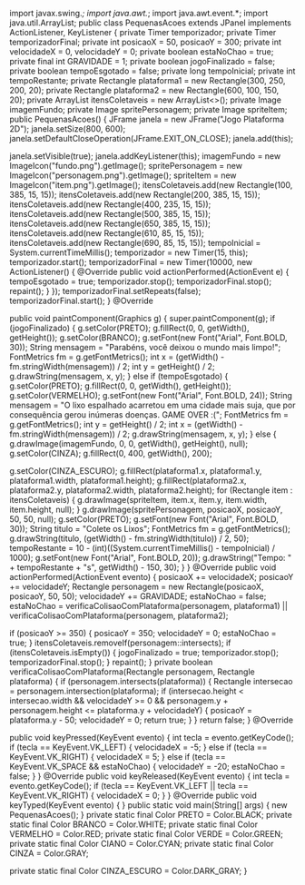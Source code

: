 import javax.swing.*;
import java.awt.*;
import java.awt.event.*;
import java.util.ArrayList;
public class PequenasAcoes extends JPanel implements ActionListener, KeyListener {
 private Timer temporizador;
 private Timer temporizadorFinal;
 private int posicaoX = 50, posicaoY = 300;
 private int velocidadeX = 0, velocidadeY = 0;
 private boolean estaNoChao = true;
 private final int GRAVIDADE = 1;
 private boolean jogoFinalizado = false;
 private boolean tempoEsgotado = false;
 private long tempoInicial;
 private int tempoRestante;
 private Rectangle plataforma1 = new Rectangle(300, 250, 200, 20);
 private Rectangle plataforma2 = new Rectangle(600, 100, 150, 20);
 private ArrayList<Rectangle> itensColetaveis = new ArrayList<>();
 private Image imagemFundo;
 private Image spritePersonagem;
 private Image spriteItem;
 public PequenasAcoes() {
 JFrame janela = new JFrame("Jogo Plataforma 2D");
 janela.setSize(800, 600);
 janela.setDefaultCloseOperation(JFrame.EXIT_ON_CLOSE);
 janela.add(this);

janela.setVisible(true);
 janela.addKeyListener(this);
 imagemFundo = new ImageIcon("fundo.png").getImage();
 spritePersonagem = new ImageIcon("personagem.png").getImage();
 spriteItem = new ImageIcon("item.png").getImage();
 itensColetaveis.add(new Rectangle(100, 385, 15, 15));
 itensColetaveis.add(new Rectangle(200, 385, 15, 15));
 itensColetaveis.add(new Rectangle(400, 235, 15, 15));
 itensColetaveis.add(new Rectangle(500, 385, 15, 15));
 itensColetaveis.add(new Rectangle(650, 385, 15, 15));
 itensColetaveis.add(new Rectangle(610, 85, 15, 15));
 itensColetaveis.add(new Rectangle(690, 85, 15, 15));
 tempoInicial = System.currentTimeMillis();
 temporizador = new Timer(15, this);
 temporizador.start();
 temporizadorFinal = new Timer(10000, new ActionListener() {
 @Override
 public void actionPerformed(ActionEvent e) {
 tempoEsgotado = true;
 temporizador.stop();
 temporizadorFinal.stop();
 repaint();
 }
 });
 temporizadorFinal.setRepeats(false);
 temporizadorFinal.start();
 }
 @Override

public void paintComponent(Graphics g) {
 super.paintComponent(g);
 if (jogoFinalizado) {
 g.setColor(PRETO);
 g.fillRect(0, 0, getWidth(), getHeight());
 g.setColor(BRANCO);
 g.setFont(new Font("Arial", Font.BOLD, 30));
 String mensagem = "Parabéns, você deixou o mundo mais limpo!";
 FontMetrics fm = g.getFontMetrics();
 int x = (getWidth() - fm.stringWidth(mensagem)) / 2;
 int y = getHeight() / 2;
 g.drawString(mensagem, x, y);
 } else if (tempoEsgotado) {
 g.setColor(PRETO);
 g.fillRect(0, 0, getWidth(), getHeight());
 g.setColor(VERMELHO);
 g.setFont(new Font("Arial", Font.BOLD, 24));
 String mensagem = "O lixo espalhado acarretou em uma cidade mais suja, que por 
consequência gerou inúmeras doenças. GAME OVER :(";
 FontMetrics fm = g.getFontMetrics();
 int y = getHeight() / 2;
 int x = (getWidth() - fm.stringWidth(mensagem)) / 2;
 g.drawString(mensagem, x, y);
 } else {
 g.drawImage(imagemFundo, 0, 0, getWidth(), getHeight(), null);
 g.setColor(CINZA);
 g.fillRect(0, 400, getWidth(), 200);

g.setColor(CINZA_ESCURO);
 g.fillRect(plataforma1.x, plataforma1.y, plataforma1.width, plataforma1.height);
 g.fillRect(plataforma2.x, plataforma2.y, plataforma2.width, plataforma2.height);
 for (Rectangle item : itensColetaveis) {
 g.drawImage(spriteItem, item.x, item.y, item.width, item.height, null);
 }
 g.drawImage(spritePersonagem, posicaoX, posicaoY, 50, 50, null);
 g.setColor(PRETO);
 g.setFont(new Font("Arial", Font.BOLD, 30));
 String titulo = "Colete os Lixos";
 FontMetrics fm = g.getFontMetrics();
 g.drawString(titulo, (getWidth() - fm.stringWidth(titulo)) / 2, 50);
 tempoRestante = 10 - (int)((System.currentTimeMillis() - tempoInicial) / 1000);
 g.setFont(new Font("Arial", Font.BOLD, 20));
 g.drawString("Tempo: " + tempoRestante + "s", getWidth() - 150, 30);
 }
 }
 @Override
 public void actionPerformed(ActionEvent evento) {
 posicaoX += velocidadeX;
 posicaoY += velocidadeY;
 Rectangle personagem = new Rectangle(posicaoX, posicaoY, 50, 50);
 velocidadeY += GRAVIDADE;
 estaNoChao = false;
 estaNoChao = verificaColisaoComPlataforma(personagem, plataforma1) ||
 verificaColisaoComPlataforma(personagem, plataforma2);

if (posicaoY >= 350) {
 posicaoY = 350;
 velocidadeY = 0;
 estaNoChao = true;
 }
 itensColetaveis.removeIf(personagem::intersects);
 if (itensColetaveis.isEmpty()) {
 jogoFinalizado = true;
 temporizador.stop();
 temporizadorFinal.stop();
 }
 repaint();
 }
 private boolean verificaColisaoComPlataforma(Rectangle personagem, Rectangle 
plataforma) {
 if (personagem.intersects(plataforma)) {
 Rectangle intersecao = personagem.intersection(plataforma);
 if (intersecao.height < intersecao.width &&
 velocidadeY >= 0 &&
 personagem.y + personagem.height <= plataforma.y + velocidadeY) {
 posicaoY = plataforma.y - 50;
 velocidadeY = 0;
 return true;
 }
 }
 return false;
 }
 @Override

public void keyPressed(KeyEvent evento) {
 int tecla = evento.getKeyCode();
 if (tecla == KeyEvent.VK_LEFT) {
 velocidadeX = -5;
 } else if (tecla == KeyEvent.VK_RIGHT) {
 velocidadeX = 5;
 } else if (tecla == KeyEvent.VK_SPACE && estaNoChao) {
 velocidadeY = -20;
 estaNoChao = false;
 }
 }
 @Override
 public void keyReleased(KeyEvent evento) {
 int tecla = evento.getKeyCode();
 if (tecla == KeyEvent.VK_LEFT || tecla == KeyEvent.VK_RIGHT) {
 velocidadeX = 0;
 }
 }
 @Override
 public void keyTyped(KeyEvent evento) {
 }
 public static void main(String[] args) {
 new PequenasAcoes();
 }
 private static final Color PRETO = Color.BLACK;
 private static final Color BRANCO = Color.WHITE;
 private static final Color VERMELHO = Color.RED;
 private static final Color VERDE = Color.GREEN;
 private static final Color CIANO = Color.CYAN;
 private static final Color CINZA = Color.GRAY;

private static final Color CINZA_ESCURO = Color.DARK_GRAY;
}
